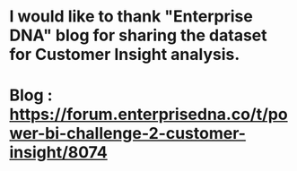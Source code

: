 # I would like to thank "Enterprise DNA" blog for sharing the dataset for Customer Insight analysis.
# Blog : https://forum.enterprisedna.co/t/power-bi-challenge-2-customer-insight/8074
